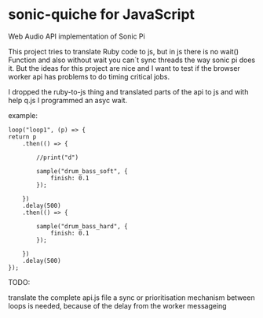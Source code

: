 sonic-quiche for JavaScript
============

Web Audio API implementation of Sonic Pi


This project tries to translate Ruby code to js, but in js there is no wait() Function and also without wait you can´t sync threads the way sonic pi does it. But the ideas for this project are nice and I want to test if the browser worker api has problems to do timing critical jobs.

I dropped the ruby-to-js thing and translated parts of the api to js and with help q.js I programmed an asyc wait.

example:

    loop("loop1", (p) => {
    return p
        .then(() => {

            //print("d")

            sample("drum_bass_soft", {
                finish: 0.1
            });

        })
        .delay(500)
        .then(() => {

            sample("drum_bass_hard", {
                finish: 0.1
            });

        })
        .delay(500)
    });


TODO:

translate the complete api.js file
a sync or prioritisation mechanism between loops is needed, because of the delay from the worker messageing
